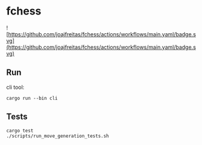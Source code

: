 # fchess

![https://github.com/joajfreitas/fchess/actions/workflows/main.yaml/badge.svg](https://github.com/joajfreitas/fchess/actions/workflows/main.yaml/badge.svg)

## Run 

cli tool:

```
cargo run --bin cli
```

## Tests

```
cargo test
./scripts/run_move_generation_tests.sh
```

